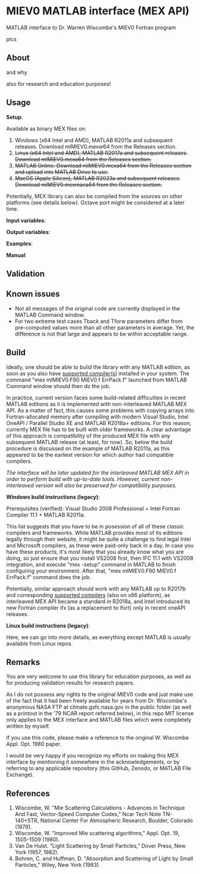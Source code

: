 # MIEV0 MATLAB interface (MEX API)
MATLAB interface to Dr. Warren Wiscombe's MIEV0 Fortran program

pics

## About
and why

also for research and education purposes!

## Usage
**Setup**:

Available as binary MEX files on:
1. Windows (x64 Intel and AMD), MATLAB R2011a and subsequent releases. Download mlMIEV0.mexw64 from the Releases section.
2. ~~Linux (x64 Intel and AMD), MATLAB R2017a and subsequent releases. Download mlMIEV0.mexa64 from the Releases section.~~
3. ~~MATLAB Online. Download mlMIEV0.mexa64 from the Releases section and upload into MATLAB Drive to use.~~
4. ~~MacOS (Apple Silicon), MATLAB R2023a and subsequent releases. Download mlMIEV0.mexmaca64 from the Releases section.~~

Potentially, MEX library can also be compiled from the sources on other platforms (see details below). Octave port might be considered at a later time.

**Input variables**:

**Output variables**:

**Examples**:

**Manual**:

## Validation

## Known issues
- Not all messages of the original code are currently displayed in the MATLAB Command window.
- For two extreme test cases Tback and Tforw parameters differ from pre-computed values more than all other parameters in average. Yet, the difference is not that large and appears to be within acceptable range.

## Build
Ideally, one should be able to build the library with any MATLAB edition, as soon as you also have [supported compiler(s)](https://www.mathworks.com/support/requirements/previous-releases.html) installed in your system. The command "mex mlMIEV0.F90 MIEV0.f ErrPack.f" launched from MATLAB Command window should then do the job.

In practice, current version faces some build-related difficulties in recent MATLAB editions as it is implemented with non-interleaved MATLAB MEX API. As a matter of fact, this causes some problems with copying arrays into Fortran-allocated memory after compiling with modern Visual Studio, Intel OneAPI / Parallel Studio XE and MATLAB R2018a+ editions. For this reason, currently MEX file has to be built with older frameworks. A clear advantage of this approach is compatibility of the produced MEX file with any subsequent MATLAB release (at least, for now). So, below the build procedure is discussed on the example of MATLAB R2011a, as this appeared to be the earliest version for which author had compatible compilers. 

_The interface will be later updated for the interleaved MATLAB MEX API in order to perform build with up-to-date tools. However, current non-interleaved version will also be preserved for compatibility purposes._

**Windows build instructions (legacy)**:

Prerequisites (verified): Visual Studio 2008 Professional + Intel Fortran Compiler 11.1 + MATLAB R2011a. 

This list suggests that you have to be in posession of all of these classic compilers and frameworks. While MATLAB provides most of its editions legally through their website, it might be quite a challenge to find legal Intel and Microsoft compilers, as these were paid-only back in a day. In case you have these products, it's most likely that you already know what you are doing, so just ensure that you install VS2008 first, then IFC 11.1 with VS2008 integration, and execute "mex -setup" command in MATLAB to finish configuring your environment. After that, "mex mlMIEV0.F90 MIEV0.f ErrPack.f" command does the job.

Potentially, similar approach should work with any MATLAB up to R2017b  and corresponding [supported compilers](https://www.mathworks.com/support/requirements/previous-releases.html) (also on x86 platform), as interleaved MEX API became a standard in R2018a, and Intel introduced its new Fortran compiler ifx (as a replacement to ifort) only in recent oneAPI releases. 

**Linux build instructions (legacy)**:

Here, we can go into more details, as everything except MATLAB is usually available from Linux repos.

## Remarks
You are very welcome to use this library for education purposes, as well as for producing validation results for research papers.

As I do not possess any rights to the original MIEV0 code and just make use of the fact that it had been freely available for years from Dr. Wiscombe's anonymous NASA FTP at climate.gsfc.nasa.gov in the public folder (as well as a printout in the '79 NCAR report referred below), in this repo MIT license only applies to the MEX interface and MATLAB files which were completely written by myself.

If you use this code, please make a reference to the original W. Wiscombe Appl. Opt. 1980 paper.

I would be very happy if you recognize my efforts on making this MEX interface by mentioning it somewhere in the acknowledgements, or by referring to any applicable repository (this GitHub, Zenodo, or MATLAB File Exchange). 

## References
1. Wiscombe, W. "Mie Scattering Calculations - Advances in Technique And Fast, Vector-Speed Computer Codes," Ncar Tech Note TN-140+STR, National Center For Atmospheric Research, Boulder, Colorado (1979).
2. Wiscombe, W. "Improved Mie scattering algorithms," Appl. Opt. 19, 1505-1509 (1980). 
3. Van De Hulst. "Light Scattering by Small Particles," Dover Press, New York (1957, 1982).
4. Bohren, C. and Huffman, D. "Absorption and Scattering of Light by Small Particles," Wiley, New York (1983).

